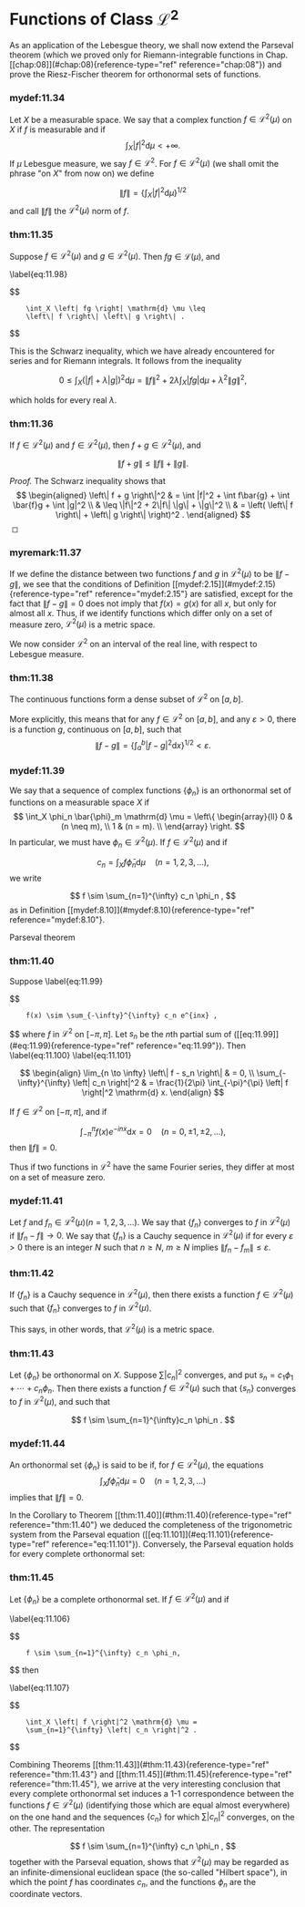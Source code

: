 # Functions of Class $\mathscr{L}^2$

As an application of the Lebesgue theory, we shall now extend the
Parseval theorem (which we proved only for Riemann-integrable functions
in Chap. \[\[chap:08\]](#chap:08){reference-type="ref"
reference="chap:08"}) and prove the Riesz-Fischer theorem for
orthonormal sets of functions.


### mydef:11.34 
 Let $X$ be a measurable space. We
say that a complex function $f \in \mathscr{L}^2(\mu)$ on $X$ if $f$ is
measurable and if 
$$
\int_X |f|^2 \mathrm{d} \mu < +\infty .
$$
 If $\mu$ Lebesgue
measure, we say $f \in \mathscr{L}^2$. For $f \in \mathscr{L}^2(\mu)$
(we shall omit the phrase "on $X$" from now on) we define

$$
\left\| f \right\| =
        \left\{ \int_X \left| f \right|^2 \mathrm{d} \mu \right\}^{1/2}
$$
 and
call $\|f\|$ the $\mathscr{L}^2(\mu)$ norm of $f$.



### thm:11.35 
 Suppose $f \in \mathscr{L}^2(\mu)$ and
$g \in \mathscr{L}^2(\mu)$. Then $fg \in \mathscr{L}  (\mu)$, and

\label{eq:11.98}

$$

        \int_X \left| fg \right| \mathrm{d} \mu \leq
        \left\| f \right\| \left\| g \right\| .
$$



This is the Schwarz inequality, which we have already encountered for
series and for Riemann integrals. It follows from the inequality

$$
0 \leq
    \int_X \left( | f | + \lambda | g |  \right)^2 \mathrm{d} \mu =
    \left\| f \right\|^2 +
    2 \lambda \int_X | fg | \mathrm{d} \mu + \lambda^2 \left\| g \right\|^2 ,
$$

which holds for every real $\lambda$.


### thm:11.36 
 If $f \in \mathscr{L}^2(\mu)$ and
$f \in \mathscr{L}^2(\mu)$, then $f + g \in \mathscr{L}^2(\mu)$, and

$$
\left\| f + g \right\| \leq
        \left\| f \right\| + \left\| g \right\| .
$$




*Proof.* The Schwarz inequality shows that 
$$
\begin{aligned}
        \left\| f + g \right\|^2
         & = \int |f|^2 + \int f\bar{g} + \int \bar{f}g + \int |g|^2    \\ 
         & \leq \|f\|^2 + 2\|f\| \|g\| + \|g\|^2                        \\ 
         & = \left( \left\| f \right\| + \left\| g \right\| \right)^2 .
    \end{aligned}
$$
 ◻



### myremark:11.37 
 If we define the distance
between two functions $f$ and $g$ in $\mathscr{L}^2(\mu)$ to be
$\left\| f-g \right\|$, we see that the conditions of Definition
\[\[mydef:2.15\]](#mydef:2.15){reference-type="ref"
reference="mydef:2.15"} are satisfied, except for the fact that
$\left\| f-g \right\| = 0$ does not imply that $f(x) = g(x)$ for all
$x$, but only for almost all $x$. Thus, if we identify functions which
differ only on a set of measure zero, $\mathscr{L}^2(\mu)$ is a metric
space.

We now consider $\mathscr{L}^2$ on an interval of the real line, with
respect to Lebesgue measure.



### thm:11.38 
 The continuous functions form a dense
subset of $\mathscr{L}^2$ on $[a, b]$.


More explicitly, this means that for any $f \in \mathscr{L}^2$ on
$[a, b]$, and any $\varepsilon > 0$, there is a function $g$, continuous
on $[a, b]$, such that 
$$
\left\| f - g \right\| =
    \left\{ \int_{a}^{b} \left| f - g \right|^2 \mathrm{d} x \right\}^{1/2} <
    \varepsilon.
$$



### mydef:11.39 
 We say that a sequence of complex
functions $\{\phi_n\}$ is an orthonormal set of functions on a
measurable space $X$ if 
$$
\int_X \phi_n \bar{\phi}_m \mathrm{d} \mu =
        \left\{
        \begin{array}{ll}
            0 & (n \neq m), \\ 
            1 & (n =    m). \\ 
        \end{array}
        \right.
$$
 In particular, we must have
$\phi_n \in \mathscr{L}^2(\mu)$. If $f \in \mathscr{L}^2(\mu)$ and if

$$
c_n = \int_X f \bar{\phi}_n \mathrm{d} \mu
        \quad (n = 1,2,3,\dots),
$$
 we write

$$
f \sim \sum_{n=1}^{\infty} c_n \phi_n ,
$$
 as in Definition
\[\[mydef:8.10\]](#mydef:8.10){reference-type="ref"
reference="mydef:8.10"}.


Parseval theorem


### thm:11.40 
 Suppose 
\label{eq:11.99}

$$

        f(x) \sim \sum_{-\infty}^{\infty} c_n e^{inx} ,
$$
 where $f$ in
$\mathscr{L}^2$ on $[-\pi, \pi]$. Let $s_n$ be the $n$th partial sum of
(\[\[eq:11.99\]](#eq:11.99){reference-type="ref" reference="eq:11.99"}).
Then 
        \label{eq:11.100}
        \label{eq:11.101}

$$
\begin{align}
        \lim_{n \to \infty} \left\| f - s_n \right\| & = 0, \\ 
        \sum_{-\infty}^{\infty} \left| c_n \right|^2 & =
        \frac{1}{2\pi} \int_{-\pi}^{\pi} \left| f \right|^2 \mathrm{d} x.
    \end{align}
$$




If $f \in \mathscr{L}^2$ on $[-\pi, \pi]$, and if

$$
\int_{-\pi}^{\pi} f(x) e^{-inx} \mathrm{d} x = 0
        \quad (n = 0, \pm 1, \pm 2, \dots),
$$
 then
$\left\| f \right\| = 0$.


Thus if two functions in $\mathscr{L}^2$ have the same Fourier series,
they differ at most on a set of measure zero.


### mydef:11.41 
 Let $f$ and
$f_n \in \mathscr{L}^2(\mu) (n = 1, 2, 3, ... )$. We say that
$\{f_n\}$ converges to $f$ in $\mathscr{L}^2(\mu)$ if
$\left\| f_n - f \right\| \rightarrow 0$. We say that $\{f_n\}$
is a Cauchy sequence in $\mathscr{L}^2(\mu)$ if for every
$\varepsilon > 0$ there is an integer $N$ such that $n \geq N$,
$m \geq N$ implies $\left\| f_n - f_m \right\| \leq \varepsilon$.



### thm:11.42 
 If $\{f_n\}$ is a Cauchy
sequence in $\mathscr{L}^2(\mu)$, then there exists a function
$f \in \mathscr{L}^2(\mu)$ such that $\{f_n\}$ converges to $f$
in $\mathscr{L}^2(\mu)$.


This says, in other words, that $\mathscr{L}^2(\mu)$ is a metric space.


### thm:11.43 
 Let $\{\phi_n\}$ be orthonormal
on $X$. Suppose $\sum \left| c_n \right|^2$ converges, and put
$s_n = c_1 \phi_1 + \cdots + c_n\phi_n$. Then there exists a function
$f \in \mathscr{L}^2(\mu)$ such that $\{s_n\}$ converges to $f$
in $\mathscr{L}^2(\mu)$, and such that

$$
f \sim \sum_{n=1}^{\infty}c_n \phi_n .
$$




### mydef:11.44 
 An orthonormal set
$\{\phi_n\}$ is said to be if, for $f \in \mathscr{L}^2(\mu)$,
the equations 
$$
\int_X f \bar{\phi}_n \mathrm{d} \mu = 0
        \quad (n = 1,2,3,\dots)
$$
 implies that $\left\| f \right\| = 0$.


In the Corollary to Theorem
\[\[thm:11.40\]](#thm:11.40){reference-type="ref" reference="thm:11.40"}
we deduced the completeness of the trigonometric system from the
Parseval equation (\[\[eq:11.101\]](#eq:11.101){reference-type="ref"
reference="eq:11.101"}). Conversely, the Parseval equation holds for
every complete orthonormal set:


### thm:11.45 
 Let $\{\phi_n\}$ be a complete
orthonormal set. If $f \in \mathscr{L}^2(\mu)$ and if

\label{eq:11.106}

$$

        f \sim \sum_{n=1}^{\infty} c_n \phi_n,
$$
 then

\label{eq:11.107}

$$

        \int_X \left| f \right|^2 \mathrm{d} \mu =
        \sum_{n=1}^{\infty} \left| c_n \right|^2 .
$$



Combining Theorems \[\[thm:11.43\]](#thm:11.43){reference-type="ref"
reference="thm:11.43"} and
\[\[thm:11.45\]](#thm:11.45){reference-type="ref" reference="thm:11.45"},
we arrive at the very interesting conclusion that every complete
orthonormal set induces a 1-1 correspondence between the functions
$f \in \mathscr{L}^2(\mu)$ (identifying those which are equal almost
everywhere) on the one hand and the sequences $\{c_n\}$ for which
$\sum \left| c_n \right|^2$ converges, on the other. The representation

$$
f \sim \sum_{n=1}^{\infty} c_n \phi_n ,
$$
 together with the Parseval
equation, shows that $\mathscr{L}^2(\mu)$ may be regarded as an
infinite-dimensional euclidean space (the so-called "Hilbert space"), in
which the point $f$ has coordinates $c_n$, and the functions $\phi_n$
are the coordinate vectors.
